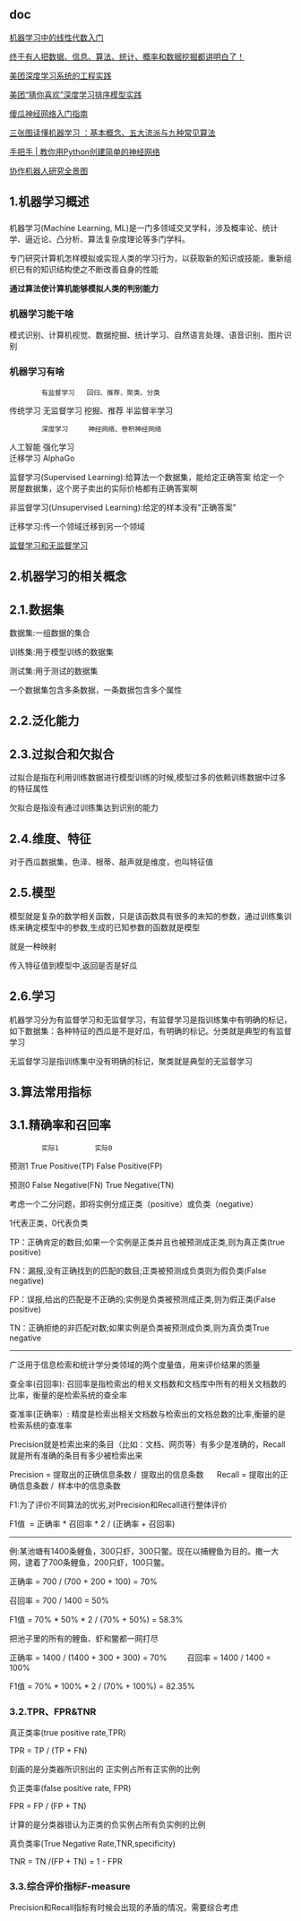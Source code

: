 
## doc

[机器学习中的线性代数入门](https://mp.weixin.qq.com/s/5qEiK8Fo3N8n7en5jT10xg)

[终于有人把数据、信息、算法、统计、概率和数据挖掘都讲明白了！](https://mp.weixin.qq.com/s/mV6NLOl_uZK3-9HcdSOlAg)

[美团深度学习系统的工程实践](https://tech.meituan.com/dl_system_in_nlu_and_speech.html)

[美团“猜你喜欢”深度学习排序模型实践](https://tech.meituan.com/recommend_dnn.html)

[傻瓜神经网络入门指南](https://mp.weixin.qq.com/s/uirshVAKzdo0f0v_FwSDhg)

[三张图读懂机器学习 ：基本概念、五大流派与九种常见算法](https://mp.weixin.qq.com/s/1Q5cQBHiGFHLCEzBXPsQ_A)

[手把手 | 教你用Python创建简单的神经网络](https://mp.weixin.qq.com/s/LnUfDoIvgfpQoK_AqE6Gzw)

[协作机器人研究全景图](https://mp.weixin.qq.com/s/zSZwc3cwtsYEk2FU4HosqQ)

## 1.机器学习概述
### 
机器学习(Machine Learning, ML)是一门多领域交叉学科，涉及概率论、统计学、逼近论、凸分析、算法复杂度理论等多门学科。

专门研究计算机怎样模拟或实现人类的学习行为，以获取新的知识或技能，重新组织已有的知识结构使之不断改善自身的性能

**通过算法使计算机能够模拟人类的判别能力**

### 机器学习能干啥

模式识别、计算机视觉、数据挖掘、统计学习、自然语言处理、语音识别、图片识别

### 机器学习有啥
            有监督学习   回归、推荐、聚类、分类
传统学习     无监督学习   挖掘、推荐
            半监督半学习
            
            深度学习     神经网络、卷积神经网络
人工智能     强化学习     
            迁移学习    AlphaGo
            

监督学习(Supervised Learning):给算法一个数据集，能给定正确答案
    给定一个房屋数据集，这个房子卖出的实际价格都有正确答案啊
    
非监督学习(Unsupervised Learning):给定的样本没有"正确答案"   

迁移学习:传一个领域迁移到另一个领域

[监督学习和无监督学习](https://blog.csdn.net/zzh1301051836/article/details/79078808)

## 2.机器学习的相关概念

## 2.1.数据集

数据集:一组数据的集合

训练集:用于模型训练的数据集

测试集:用于测试的数据集

一个数据集包含多条数据，一条数据包含多个属性

## 2.2.泛化能力

## 2.3.过拟合和欠拟合

过拟合是指在利用训练数据进行模型训练的时候,模型过多的依赖训练数据中过多的特征属性

欠拟合是指没有通过训练集达到识别的能力

## 2.4.维度、特征
   对于西瓜数据集，色泽、根蒂、敲声就是维度，也叫特征值
   
## 2.5.模型
   模型就是复杂的数学相关函数，只是该函数具有很多的未知的参数，通过训练集训练来确定模型中的参数,生成的已知参数的函数就是模型
   
   就是一种映射
   
   传入特征值到模型中,返回是否是好瓜
   
## 2.6.学习      
    
   机器学习分为有监督学习和无监督学习，有监督学习是指训练集中有明确的标记，如下数据集：各种特征的西瓜是不是好瓜，有明确的标记。分类就是典型的有监督学习
   
   无监督学习是指训练集中没有明确的标记，聚类就是典型的无监督学习
   
## 3.算法常用指标   

## 3.1.精确率和召回率

	        实际1	        实际0

预测1	True Positive(TP)	False Positive(FP)

预测0	False Negative(FN)	True Negative(TN)

考虑一个二分问题，即将实例分成正类（positive）或负类（negative）

1代表正类，0代表负类

TP：正确肯定的数目;如果一个实例是正类并且也被预测成正类,则为真正类(true positive)

FN：漏报,没有正确找到的匹配的数目;正类被预测成负类则为假负类(False negative)

FP：误报,给出的匹配是不正确的;实例是负类被预测成正类,则为假正类(False positive)

TN：正确拒绝的非匹配对数;如果实例是负类被预测成负类,则为真负类True negative

---------------
广泛用于信息检索和统计学分类领域的两个度量值，用来评价结果的质量

查全率(召回率):
    召回率是指检索出的相关文档数和文档库中所有的相关文档数的比率，衡量的是检索系统的查全率

查准率(正确率）:
    精度是检索出相关文档数与检索出的文档总数的比率,衡量的是检索系统的查准率
    
Precision就是检索出来的条目（比如：文档、网页等）有多少是准确的，Recall就是所有准确的条目有多少被检索出来

Precision = 提取出的正确信息条数 /  提取出的信息条数 
    
Recall = 提取出的正确信息条数 /  样本中的信息条数    

F1:为了评价不同算法的优劣,对Precision和Recall进行整体评价

F1值  = 正确率 * 召回率 * 2 / (正确率 + 召回率)    

-----------------
例:某池塘有1400条鲤鱼，300只虾，300只鳖。现在以捕鲤鱼为目的。撒一大网，逮着了700条鲤鱼，200只虾，100只鳖。

正确率 = 700 / (700 + 200 + 100) = 70%

召回率 = 700 / 1400 = 50%

F1值 = 70% * 50% * 2 / (70% + 50%) = 58.3%

把池子里的所有的鲤鱼、虾和鳖都一网打尽

正确率 = 1400 / (1400 + 300 + 300) = 70%
　　
召回率 = 1400 / 1400 = 100%

F1值 = 70% * 100% * 2 / (70% + 100%) = 82.35%

### 3.2.TPR、FPR&TNR

真正类率(true positive rate,TPR)
   
   TPR = TP / (TP + FN)
    
   刻画的是分类器所识别出的 正实例占所有正实例的比例
    
负正类率(false positive rate, FPR)
    
   FPR = FP / (FP + TN)
  
   计算的是分类器错认为正类的负实例占所有负实例的比例

真负类率(True Negative Rate,TNR,specificity)
    
   TNR = TN /(FP + TN) = 1 - FPR
   
### 3.3.综合评价指标F-measure   
   Precision和Recall指标有时候会出现的矛盾的情况，需要综合考虑
    
